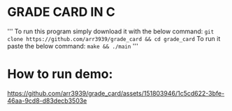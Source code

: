 # GRADE CARD IN C

'''
To run this program simply download it with the below command:
`git clone https://github.com/arr3939/grade_card && cd grade_card`
To run it paste the below command:
`make && ./main`
'''
# How to run demo:
https://github.com/arr3939/grade_card/assets/151803946/1c5cd622-3bfe-46aa-9cd8-d83decb3503e
